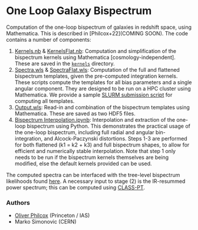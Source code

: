 # One Loop Galaxy Bispectrum
Computation of the one-loop bispectrum of galaxies in redshift space, using Mathematica. This is described in [Philcox+22](COMING SOON). The code contains a number of components:
1. [Kernels.nb](Kernels.nb) \& [KernelsFlat.nb](KernelsFlat.nb): Computation and simplification of the bispectrum kernels using Mathematica [cosmology-independent]. These are saved in the [```kernels```](kernels/) directory.
2. [Spectra.wls](Spectra.wls) \& [SpectraFlat.wls](SpectraFlat.wls): Computation of the full and flattened bispectrum templates, given the pre-computed integration kernels. These scripts compute the templates for all bias parameters and a single angular component. They are designed to be run on a HPC cluster using Mathematica. We provide a sample [SLURM submission script](ComputeSpectra.slurm) for computing all templates.
3. [Output.wls](Output.wls): Read-in and combination of the bispectrum templates using Mathematica. These are saved as two HDF5 files.
4. [Bispectrum Interpolation.ipynb](Bispectrum%20Interpolation.ipynb): Interpolation and extraction of the one-loop bispectrum using Python. This demonstrates the practical usage of the one-loop bispectrum, including full radial and angular bin-integration, and Alcock-Paczynski distortions.
Steps 1-3 are performed for both flattened (k1 = k2 + k3) and full bispectrum shapes, to allow for efficient and numerically stable interpolation. Note that step 1 only needs to be run if the bispectrum kernels themselves are being modified, else the default kernels provided can be used.

The computed spectra can be interfaced with the tree-level bispectrum likelihoods found [here](https://github.com/oliverphilcox/full_shape_likelihoods). A necessary input to stage (2) is the IR-resummed power spectrum; this can be computed using [CLASS-PT](https://github.com/michalychforever/CLASS-PT).

### Authors
- [Oliver Philcox](mailto:ohep2@cantab.ac.uk) (Princeton / IAS) 
- Marko Simonovic (CERN)
